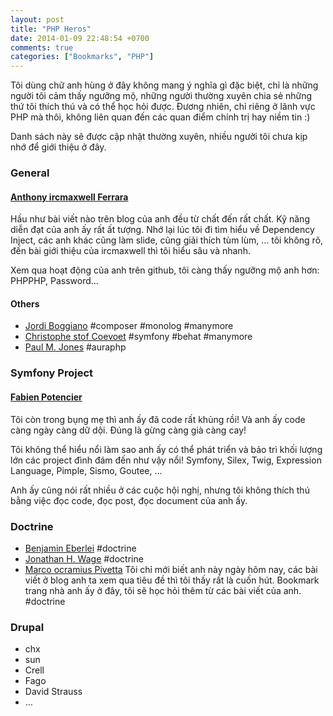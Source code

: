 ```yaml
---
layout: post
title: "PHP Heros"
date: 2014-01-09 22:48:54 +0700
comments: true
categories: ["Bookmarks", "PHP"]
---
```


Tôi dùng chữ anh hùng ở đây không mang ý nghĩa gì đặc biệt, chỉ là những người
tôi cảm thấy ngưỡng mộ, những người thường xuyên chia sẻ những thứ tôi thích thú
và có thể học hỏi được. Đương nhiên, chỉ riêng ở lãnh vực PHP mà thôi, không liên
quan đến các quan điểm chính trị hay niềm tin :)

<!-- more -->

Danh sách này sẽ được cập nhật thường xuyên, nhiều người tôi chưa kịp nhớ để
giới thiệu ở đây.

### General

#### [Anthony ircmaxwell Ferrara](http://blog.ircmaxell.com/)

Hầu như bài viết nào trên blog của anh đều từ chất đến rất chất. Kỹ năng diễn đạt
của anh ấy rất ất tượng. Nhớ lại lúc tôi đi tìm hiểu về Dependency Inject, các
anh khác cũng làm slide, cũng giải thích tùm lùm, … tôi không rõ, đến bài giới
thiệu của ircmaxwell thì tôi hiểu sâu và nhanh.

Xem qua hoạt động của anh trên github, tôi càng thấy ngưỡng mộ anh hơn: PHPPHP,
Password…

#### Others

- [Jordi Boggiano](https://github.com/Seldaek) #composer #monolog #manymore
- [Christophe stof Coevoet](https://github.com/stof) #symfony #behat #manymore
- [Paul M. Jones](https://github.com/pmjones) #auraphp

### Symfony Project

#### [Fabien Potencier](http://fabien.potencier.org/)

Tôi còn trong bụng mẹ thì anh ấy đã code rất khủng rồi! Và anh ấy code càng ngày
càng dữ dội. Đúng là gừng càng già càng cay!

Tôi không thể hiểu nổi làm sao anh ấy có thể phát triển và bảo trì khối lượng
lớn các project đình đám đến như vậy nổi! Symfony, Silex, Twig,
Expression Language, Pimple, Sismo, Goutee, …

Anh ấy cũng nói rất nhiều ở các cuộc hội nghị, nhưng tôi không thích thú bằng
việc đọc code, đọc post, đọc document của anh ấy.

### Doctrine

- [Benjamin Eberlei](https://github.com/beberlei) #doctrine
- [Jonathan H. Wage](https://github.com/jwage) #doctrine
- [Marco ocramius Pivetta](http://ocramius.github.io/) Tôi chỉ mới biết anh này
  ngày hôm nay, các bài viết ở blog anh ta xem qua tiêu đề thì tôi thấy rất là
  cuốn hút. Bookmark trang nhà anh ấy ở đây, tôi sẽ học hỏi thêm từ các bài viết của anh. #doctrine

### Drupal

- chx
- sun
- Crell
- Fago
- David Strauss
- …
